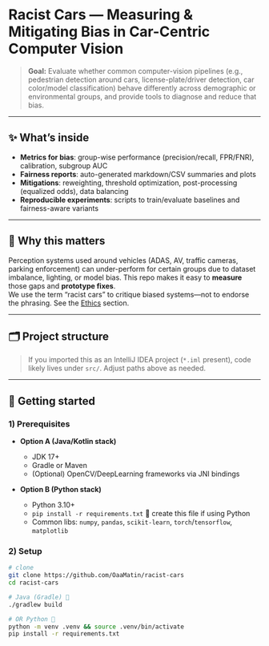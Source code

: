 # Racist Cars — Measuring & Mitigating Bias in Car-Centric Computer Vision

> **Goal:** Evaluate whether common computer-vision pipelines (e.g., pedestrian detection around cars, license-plate/driver detection, car color/model classification) behave differently across demographic or environmental groups, and provide tools to diagnose and reduce that bias.

---

## ✨ What’s inside

- **Metrics for bias**: group-wise performance (precision/recall, FPR/FNR), calibration, subgroup AUC
- **Fairness reports**: auto-generated markdown/CSV summaries and plots
- **Mitigations**: reweighting, threshold optimization, post-processing (equalized odds), data balancing
- **Reproducible experiments**: scripts to train/evaluate baselines and fairness-aware variants

---

## 🔎 Why this matters

Perception systems used around vehicles (ADAS, AV, traffic cameras, parking enforcement) can under-perform for certain groups due to dataset imbalance, lighting, or model bias. This repo makes it easy to **measure** those gaps and **prototype fixes**.  
We use the term “racist cars” to critique biased systems—not to endorse the phrasing. See the [Ethics](#-ethics--language-note) section.

---

## 🗂 Project structure


> If you imported this as an IntelliJ IDEA project (`*.iml` present), code likely lives under `src/`. Adjust paths above as needed.

---

## 🚀 Getting started

### 1) Prerequisites

- **Option A (Java/Kotlin stack)**  
  - JDK 17+  
  - Gradle or Maven  
  - (Optional) OpenCV/DeepLearning frameworks via JNI bindings

- **Option B (Python stack)**  
  - Python 3.10+  
  - `pip install -r requirements.txt`  🔧 create this file if using Python  
  - Common libs: `numpy`, `pandas`, `scikit-learn`, `torch`/`tensorflow`, `matplotlib`

### 2) Setup

```bash
# clone
git clone https://github.com/OaaMatin/racist-cars
cd racist-cars

# Java (Gradle) 🔧
./gradlew build

# OR Python 🔧
python -m venv .venv && source .venv/bin/activate
pip install -r requirements.txt
